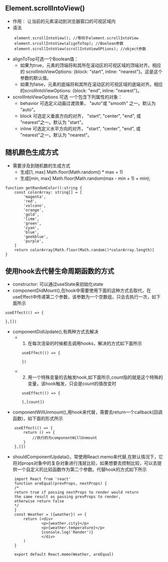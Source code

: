 <!--
 * @Author: your name
 * @Date: 2020-11-26 15:36:17
 * @LastEditTime: 2020-11-26 15:42:07
 * @LastEditors: Please set LastEditors
 * @Description: In User Settings Edit
 * @FilePath: /work/daily_study/project.md
-->
## Element.scrollIntoView()
* 作用： 让当前的元素滚动到浏览器窗口的可视区域内
* 语法
```
    element.scrollIntoView(); //等同于element.scrollIntoView
    element.srcollIntoView(alignToTop); //Boolean参数
    element.scrollIntoView(scrollIntoViewOPtions); //object参数 
```
* alignToTop可选一个Boolean值：
    * 如果为true，元素的顶端将和其所在滚动区的可视区域的顶端对齐。相应的 scrollIntoViewOptions: {block: "start", inline: "nearest"}。这是这个参数的默认值。
    * 如果为false，元素的底端将和其所在滚动区的可视区域的底端对齐。相应的scrollIntoViewOptions: {block: "end", inline: "nearest"}。
* scrollIntoViewOptions 可选 一个包含下列属性的对象：
    * behavior 可选定义动画过渡效果， "auto"或 "smooth" 之一。默认为 "auto"。
    * block 可选定义垂直方向的对齐， "start", "center", "end", 或 "nearest"之一。默认为 "start"。
    * inline 可选定义水平方向的对齐， "start", "center", "end", 或 "nearest"之一。默认为 "nearest"。
## 随机颜色生成方式
* 需要涉及到随机数的生成方式
    * 生成[1, max] Math.floor(Math.random() * max + 1)
    * 生成[min, max] Math.floor(Math.random(max - min + 1) + min);
```
function getRandomColor():string {
    const colorArray: string[] = [
        'magenta',
        'red',
        'volcano',
        'orange',
        'gold',
        'lime',
        'green',
        'cyan',
        'blue',
        'geekblue',
        'purple',
    ]
    return colorArray[Math.floor(Math.random()*colorArray.length)]
}
```
## 使用hook去代替生命周期函数的方式
* constructor: 可以通过useState来初始化state
* componentDidMount(),在hook中需要使用下面的这种方式去取代，在useEffect中传递第二个参数，该参数为一个空数组，只会去执行一次，如下面所示
```
useEffect(() => {

},[])
```
* componentDidUpdate(),有两种方式去解决
    * 1. 在每次渲染的时候都去调用hooks，解决的方式如下面所示
    ```
        useEffect(() => {

        })
    ```
    * 2. 用一个特殊变量的去触发hook,如下面所示,count指的就是这个特殊的变量，该hook触发，只会是count的值改变时
    ```
        useEffect(() => {

        },[count])
    ```
* componentWillUnmount(),用hook来代替，需要去return一个callback(回调函数)，如下面的形式所示
```
    useEffect(() => {
        return () => {
            //执行的为componentWillUnmount
        }
    },[])
```
* shouldComponentUpdata()，常使用React.memo来代替,在默认情况下，它将对props对象中的复杂对象进行浅层比较，如果想要去控制比较，可以去提供一个自定义的比较函数作为第二个参数。代替hook的方式如下所示
```
    import React from 'react'
    function areEqual(prevProps, nextProps) {
    /*
    return true if passing nextProps to render would return
    the same result as passing prevProps to render,
    otherwise return false
    */
    }
    const Weather = ({weather}) => {
        return (<div>
                <p>{weather.city}</p>
                <p>{weather.temperature}</p>
                {console.log('Render')}
                </div>
        )
    }

    export default React.memo(Weather, areEqual)
```
